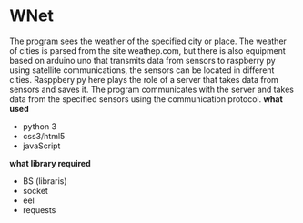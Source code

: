 # WNet
The program sees the weather of the specified city or place. The weather of cities is parsed from the site weatheр.com, but there is also equipment based on arduino uno that transmits data from sensors to raspberry py using satellite communications, the sensors can be located in different cities. Rasppbery py here plays the role of a server that takes data from sensors and saves it. The program communicates with the server and takes data from the specified sensors using the communication protocol.
**what used**
- python 3
- css3/html5
- javaScript

**what library required**
- BS (libraris)
- socket
- eel
- requests
